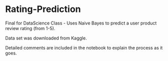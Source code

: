 # Rating-Prediction

Final for DataScience Class - Uses Naive Bayes to predict a user product review rating (from 1-5). 

Data set was downloaded from Kaggle.

Detailed comments are included in the notebook to explain the process as it goes.

